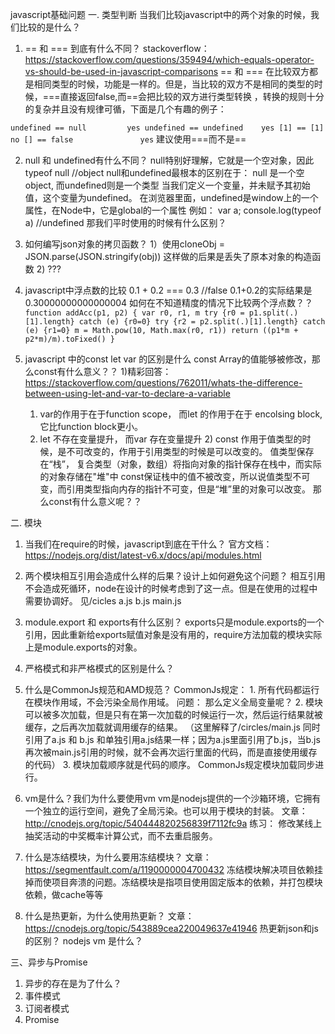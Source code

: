 javascript基础问题
一. 类型判断
  当我们比较javascript中的两个对象的时候，我们比较的是什么？
  1. == 和 === 到底有什么不同？
    stackoverflow：https://stackoverflow.com/questions/359494/which-equals-operator-vs-should-be-used-in-javascript-comparisons
    == 和 === 在比较双方都是相同类型的时候，功能是一样的。但是，当比较的双方不是相同的类型的时候，===直接返回false,而==会把比较的双方进行类型转换
    ，转换的规则十分的复杂并且没有规律可循，下面是几个有趣的例子：

  `
  undefined == null         yes
  undefined == undefined    yes
  [1] == [1]                no
  [] == false               yes
  `
  建议使用===而不是==

  2. null 和 undefined有什么不同？
    null特别好理解，它就是一个空对象，因此
    typeof null   //object
    null和undefined最根本的区别在于： null 是一个空object, 而undefined则是一个类型
    当我们定义一个变量，并未赋予其初始值，这个变量为undefined。
    在浏览器里面，undefined是window上的一个属性，在Node中，它是global的一个属性
    例如：
    var a;
    console.log(typeof a) //undefined
    那我们平时使用的时候有什么区别？

  3. 如何编写json对象的拷贝函数？
    1）使用cloneObj = JSON.parse(JSON.stringify(obj))
    这样做的后果是丢失了原本对象的构造函数
    2) ???
  
  4. javascript中浮点数的比较
    0.1 + 0.2 === 0.3 //false
    0.1+0.2的实际结果是0.30000000000000004
    如何在不知道精度的情况下比较两个浮点数？？
`
    function addAcc(p1, p2) {
      var r0, r1, m
      try {r0 = p1.split(.)[1].length} catch (e) {r0=0}
      try {r2 = p2.split(.)[1].length} catch (e) {r1=0}
      m = Math.pow(10, Math.max(r0, r1))
      return ((p1*m + p2*m)/m).toFixed()
    }
`

  5. javascript 中的const let var 的区别是什么
    const Array的值能够被修改，那么const有什么意义？？
    1)精彩回答：
    https://stackoverflow.com/questions/762011/whats-the-difference-between-using-let-and-var-to-declare-a-variable
      1. var的作用于在于function scope， 而let 的作用于在于 encolsing block, 它比function block更小。
      2. let 不存在变量提升， 而var 存在变量提升
    2)
    const 作用于值类型的时候，是不可改变的，作用于引用类型的时候是可以改变的。
    值类型保存在“栈”， 复合类型（对象，数组）将指向对象的指针保存在栈中，而实际的对象存储在"堆"中
    const保证栈中的值不被改变，所以说值类型不可变，而引用类型指向内存的指针不可变，但是“堆”里的对象可以改变。
    那么const有什么意义呢？？

二. 模块
  1. 当我们在require的时候，javascript到底在干什么？
    官方文档： https://nodejs.org/dist/latest-v6.x/docs/api/modules.html
  2. 两个模块相互引用会造成什么样的后果？设计上如何避免这个问题？
    相互引用不会造成死循环，node在设计的时候考虑到了这一点。但是在使用的过程中需要协调好。
    见/cicles a.js b.js main.js
  3. module.export 和 exports有什么区别？
    exports只是module.exports的一个引用，因此重新给exports赋值对象是没有用的，require方法加载的模块实际上是module.exports的对象。
  4. 严格模式和非严格模式的区别是什么？
  5. 什么是CommonJs规范和AMD规范？
    CommonJs规定：
    1. 所有代码都运行在模块作用域，不会污染全局作用域。
      问题： 那么定义全局变量呢？
    2. 模块可以被多次加载，但是只有在第一次加载的时候运行一次，然后运行结果就被缓存，之后再次加载就调用缓存的结果。
      （这里解释了/circles/main.js 同时引用了a.js 和 b.js 和单独引用a.js结果一样；因为a.js里面引用了b.js，当b.js再次被main.js引用的时候，就不会再次运行里面的代码，而是直接使用缓存的代码）
    3. 模块加载顺序就是代码的顺序。
      CommonJs规定模块加载同步进行。
  6. vm是什么？我们为什么要使用vm
    vm是nodejs提供的一个沙箱环境，它拥有一个独立的运行空间，避免了全局污染。也可以用于模块的封装。
    文章： http://cnodejs.org/topic/540444820256839f7112fc9a
    练习： 修改某线上抽奖活动的中奖概率计算公式，而不去重启服务。
  7. 什么是冻结模块，为什么要用冻结模块？
    文章： https://segmentfault.com/a/1190000004700432
    冻结模块解决项目依赖挂掉而使项目奔溃的问题。冻结模块是指项目使用固定版本的依赖，并打包模块依赖，做cache等等
  
  8. 什么是热更新，为什么使用热更新？
    文章：https://cnodejs.org/topic/543889cea220049637e41946
    热更新json和js的区别？
    nodejs vm 是什么？

三、异步与Promise
  1. 异步的存在是为了什么？
  2. 事件模式
  3. 订阅者模式
  4. Promise